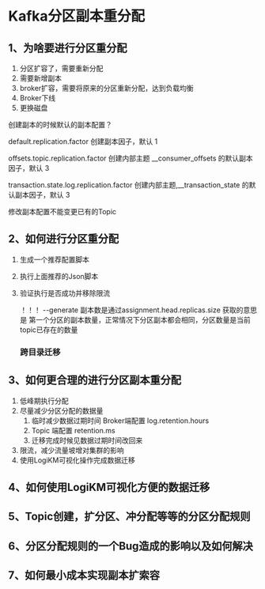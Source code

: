 

# Kafka分区副本重分配

## 1、为啥要进行分区重分配

1. 分区扩容了，需要重新分配
2. 需要新增副本
3. broker扩容，需要将原来的分区重新分配，达到负载均衡
4. Broker下线
5. 更换磁盘

创建副本的时候默认的副本配置？

default.replication.factor 创建副本因子，默认 1

offsets.topic.replication.factor 创建内部主题 __consumer_offsets 的默认副本因子，默认 3

transaction.state.log.replication.factor 创建内部主题,__transaction_state 的默认副本因子，默认 3

修改副本配置不能变更已有的Topic



## 2、如何进行分区重分配

1. 生成一个推荐配置脚本

2. 执行上面推荐的Json脚本

3. 验证执行是否成功并移除限流

   ！！！ --generate 副本数是通过assignment.head.replicas.size 获取的意思是 第一个分区的副本数量，正常情况下分区副本都会相同，分区数量是当前topic已存在的数量
   
   ### 跨目录迁移

## 3、如何更合理的进行分区副本重分配

1. 低峰期执行分配
2. 尽量减少分区分配的数据量
   1. 临时减少数据过期时间  Broker端配置 log.retention.hours
   2. Topic 端配置 retention.ms
   3. 迁移完成时候见数据过期时间改回来
3. 限流，减少流量坡增对集群的影响
4. 使用LogiKM可视化操作完成数据迁移

## 4、如何使用LogiKM可视化方便的数据迁移

## 5、Topic创建，扩分区、冲分配等等的分区分配规则

## 6、分区分配规则的一个Bug造成的影响以及如何解决

## 7、如何最小成本实现副本扩索容

